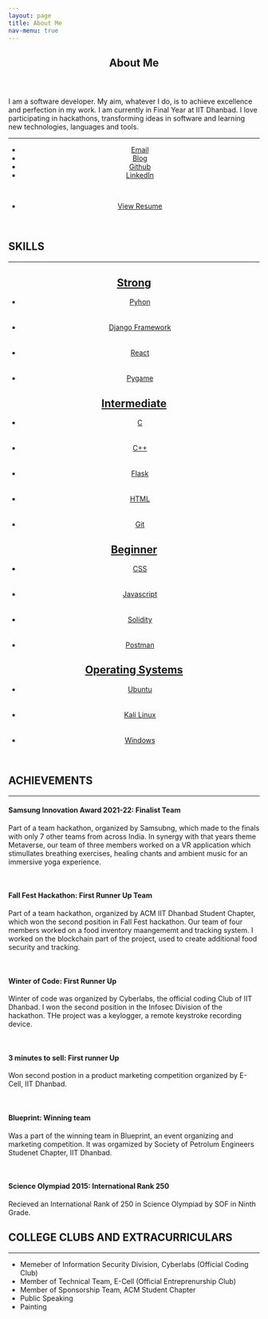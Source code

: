 ```yaml
---
layout: page
title: About Me
nav-menu: true
---
```


<!-- Main -->
<div id="main" class="alt">

<!-- One -->
<section id="one">
	<div class="inner">
		<header class="major">
			<h1>About Me</h1>
		</header>

<!-- Content -->
<p>
	I am a software developer. My aim, whatever I do, is to achieve excellence and perfection in my work. I am currently in Final Year at IIT Dhanbad. I love participating in hackathons, transforming ideas in software and learning new technologies, languages and tools.
</p>
<hr>
<center>
<ul class="icons">
	<li><a href="mailto:shirin.kaul11@gmail.com" class="icon alt fa-envelope"><span class="label">Email</span></a></li>
	<li><a href="https://hyperloop11.github.io/MyBlog/" class="icon alt fa-link"><span class="label">Blog</span></a></li>
	<li><a href="https://github.com/hyperloop11" class="icon alt fa-github"><span class="label">Github</span></a></li>
	<li><a href="https://www.linkedin.com/in/shirin-kaul-b09282190" class="icon alt fa-linkedin"><span class="label">LinkedIn</span></a></li>
</ul>
</center>
<br>
<ul class="actions">
	<center><li><a href="https://drive.google.com/file/d/1J3L8HLMnTHHgcicBL5i8DtB8vxmk17CK/view?usp=sharing" class="button big">View Resume</a></li></center>
</ul>
<br>
<h2 id="content">SKILLS</h2>
<hr>
<center><h2><u>Strong</u></h2></center>
<ul class="actions">
	<center><li><a href="#" class="button special">Pyhon</a></li></center>
	<br>
	<br>
	<center><li><a href="#" class="button special">Django Framework</a></li></center>
	<br>
	<br>
	<center><li><a href="#" class="button special">React</a></li></center>
	<br>
	<br>
	<center><li><a href="#" class="button special">Pygame</a></li></center>
</ul>
<center><h2><u>Intermediate</u></h2></center>
<ul class="actions">
	<center><li><a href="#" class="button special">C</a></li></center>
	<br><br>
	<center><li><a href="#" class="button special">C++</a></li></center>
	<br><br>
	<center><li><a href="#" class="button special">Flask</a></li></center>
	<br><br>
	<center><li><a href="#" class="button special">HTML</a></li></center>
	<br><br>
	<center><li><a href="#" class="button special">Git</a></li></center>
</ul>
<center><h2><u>Beginner</u></h2></center>
<ul class="actions">
	<center><li><a href="#" class="button special">CSS</a></li></center>
	<br><br>
	<center><li><a href="#" class="button special">Javascript</a></li></center>
	<br><br>
	<center><li><a href="#" class="button special">Solidity</a></li></center>
	<br><br>
	<center><li><a href="#" class="button special">Postman</a></li></center>
</ul>
<center><h2><u>Operating Systems</u></h2></center>
<ul class="actions">
	<center><li><a href="#" class="button special">Ubuntu</a></li></center>
	<br><br>
	<center><li><a href="#" class="button special">Kali Linux</a></li></center>
	<br><br>
	<center><li><a href="#" class="button special">Windows</a></li></center>
</ul>
<br>
<h2 id="content">ACHIEVEMENTS</h2>
<hr>
		<h4>Samsung Innovation Award 2021-22: Finalist Team</h4>
<p>Part of a team hackathon, organized by Samsubng, which made to the finals with only 7 other teams from across India. In synergy with that years theme Metaverse, our team of three members worked on a VR application which stimullates breathing exercises, healing chants and ambient music for an immersive yoga experience.</p>
<br>
<h4>Fall Fest Hackathon: First Runner Up Team</h4>
<p>Part of a team hackathon, organized by ACM IIT Dhanbad Student Chapter, which won the second position in Fall Fest hackathon. Our team of four members worked on a food inventory maangememt and tracking system. I worked on the blockchain part of the project, used to create additional food security and tracking.</p>
<br>
<h4>Winter of Code: First Runner Up</h4>
<p>Winter of code was  organized by Cyberlabs, the official coding Club of IIT Dhanbad. I won the second position in the Infosec Division of the hackathon. THe project was a keylogger, a remote keystroke recording device.</p>
<br>
<h4>3 minutes to sell: First runner Up</h4>
<p>Won second postion in a product marketing competition organized by E-Cell, IIT Dhanbad.</p>
<br>
<h4>Blueprint: Winning team</h4>
<p>Was a part of the winning team in Blueprint, an event organizing and marketing competition. It was orgamized by Society of Petrolum Engineers Studenet Chapter, IIT Dhanbad.</p>
<br>
<h4>Science Olympiad 2015: International Rank 250</h4>
<p>Recieved an International Rank of 250 in Science Olympiad by SOF in Ninth Grade.</p>

<h2 id="content">COLLEGE CLUBS AND EXTRACURRICULARS</h2>
<hr>
<ul>
	<li>Memeber of Information Security Division, Cyberlabs (Official Coding Club)</li>
	<li>Member of Technical Team, E-Cell (Official Entreprenurship Club)</li>
	<li>Member of Sponsorship Team, ACM Student Chapter</li>
	<li>Public Speaking</li>
	<li>Painting</li>
</ul>
